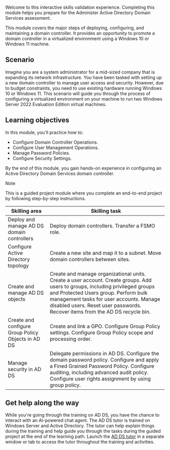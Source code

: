 Welcome to this interactive skills validation experience. Completing this module helps you prepare for the Administer Active Directory Domain Services assessment.

This module covers the major steps of deploying, configuring, and maintaining a domain controller. It provides an opportunity to promote a domain controller in a virtualized environment using a Windows 10 or Windows 11 machine.

## Scenario

Imagine you are a system administrator for a mid-sized company that is expanding its network infrastructure. You have been tasked with setting up a new domain controller to manage user access and security. However, due to budget constraints, you need to use existing hardware running Windows 10 or Windows 11. This scenario will guide you through the process of configuring a virtualized environment on your machine to run two Windows Server 2022 Evaluation Edition virtual machines.

## Learning objectives

In this module, you'll practice how to:

 -  Configure Domain Controller Operations.
 -  Configure User Management Operations.
 -  Manage Password Policies.
 -  Configure Security Settings.

By the end of this module, you gain hands-on experience in configuring an Active Directory Domain Services domain controller.

> [!NOTE]
> This is a guided project module where you complete an end-to-end project by following step-by-step instructions.

| **Skilling area**                                  | **Skilling task**                                                                                                                                                                                                                                                                                 |
| -------------------------------------------------- | ------------------------------------------------------------------------------------------------------------------------------------------------------------------------------------------------------------------------------------------------------------------------------------------------- |
| Deploy and manage AD DS domain controllers         | Deploy domain controllers. Transfer a FSMO role.                                                                                                                                                                                                                                                  |
| Configure Active Directory topology                | Create a new site and map it to a subnet. Move domain controllers between sites.                                                                                                                                                                                                                  |
| Create and manage AD DS objects                    | Create and manage organizational units. Create a user account. Create groups. Add users to groups, including privileged groups and Protected Users group. Perform bulk management tasks for user accounts. Manage disabled users. Reset user passwords. Recover items from the AD DS recycle bin. |
| Create and configure Group Policy Objects in AD DS | Create and link a GPO. Configure Group Policy settings. Configure Group Policy scope and processing order.                                                                                                                                                                                        |
| Manage security in AD DS                           | Delegate permissions in AD DS. Configure the domain password policy. Configure and apply a Fined Grained Password Policy. Configure auditing, including advanced audit policy. Configure user rights assignment by using group policy.                                                            |

## Get help along the way

While you're going through the training on AD DS, you have the chance to interact with an AI-powered chat agent. The AD DS tutor is trained on Windows Server and Active Directory. The tutor can help explain things during the training and help guide you through the tasks during the guided project at the end of the learning path. Launch the [AD DS tutor](https://aka.ms/ADDSAppliedSkillTutor) in a separate window or tab to access the tutor throughout the training and activities.
